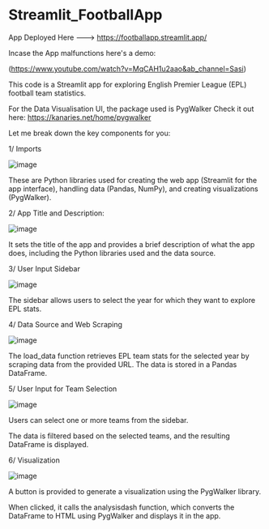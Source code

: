 # Streamlit_FootballApp

App Deployed Here ---> https://footballapp.streamlit.app/


Incase the App malfunctions here's a demo:

(https://www.youtube.com/watch?v=MqCAH1u2aao&ab_channel=Sasi)

This code is a Streamlit app for exploring English Premier League (EPL) football team statistics.

For the Data Visualisation UI, the package used is PygWalker
Check it out here: https://kanaries.net/home/pygwalker

Let me break down the key components for you:

1/ Imports

![image](https://github.com/freest-man/Streamlit_FootballApp/assets/116303271/3c09367f-37aa-4d6f-b768-3f434df36596)


These are Python libraries used for creating the web app (Streamlit for the app interface), handling data (Pandas, NumPy), and creating visualizations (PygWalker).

2/ App Title and Description:

![image](https://github.com/freest-man/Streamlit_FootballApp/assets/116303271/abd1d682-bd09-4cd7-89ec-3b98c7ffebc8)

It sets the title of the app and provides a brief description of what the app does, including the Python libraries used and the data source.

3/ User Input Sidebar

![image](https://github.com/freest-man/Streamlit_FootballApp/assets/116303271/d2da7e72-bd26-4a66-9494-e359c25cdaf9)

The sidebar allows users to select the year for which they want to explore EPL stats.

4/ Data Source and Web Scraping

![image](https://github.com/freest-man/Streamlit_FootballApp/assets/116303271/c4443705-0799-4d87-89d9-0c672a704898)

The load_data function retrieves EPL team stats for the selected year by scraping data from the provided URL. 
The data is stored in a Pandas DataFrame.

5/ User Input for Team Selection

![image](https://github.com/freest-man/Streamlit_FootballApp/assets/116303271/53aeaba8-14fd-4b8f-b5ba-ced77c34d7d2)

Users can select one or more teams from the sidebar.

The data is filtered based on the selected teams, and the resulting DataFrame is displayed.

6/ Visualization

![image](https://github.com/freest-man/Streamlit_FootballApp/assets/116303271/41b1ca91-d398-4334-86b3-502eff821d57)

A button is provided to generate a visualization using the PygWalker library. 

When clicked, it calls the analysisdash function, which converts the DataFrame to HTML using PygWalker and displays it in the app.
